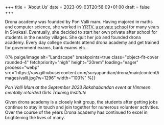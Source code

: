 +++
title = 'About Us'
date = 2023-09-03T20:58:09+01:00
draft = false
+++



Drona academy was founded by Pon Valli mam. Having majored in maths and computer science, she worked in [YRTV, a private school](https://www.yrtvschool.com) for many years in Sivakasi. Eventually, she decided to start her own private after school for students in the nearby villages. She quit her job and founded drona academy. Every day college students attend drona academy and get trained for government exams, bank exams etc...

<p>{{% paige/image alt="Landscape" breakpoints=true class="object-fit-cover rounded-4" fetchpriority="high" height="20rem" loading="eager" process="webp" src="https://raw.githubusercontent.com/suryapandian/drona/main/content/images/valli.jpg?w=1296" width="100%" %}}</p>
<i> Pon Valli Mam at the September 2023 Rakshabandan event at Vinmeen mentally retarded Girls Training Institute </i>

Given drona academy is a closely knit group, the students after getting jobs continue to stay in touch and join together for numerous volunteer activities. Over the course of the years Drona academy has continued to excel in brightening the lives of many.
